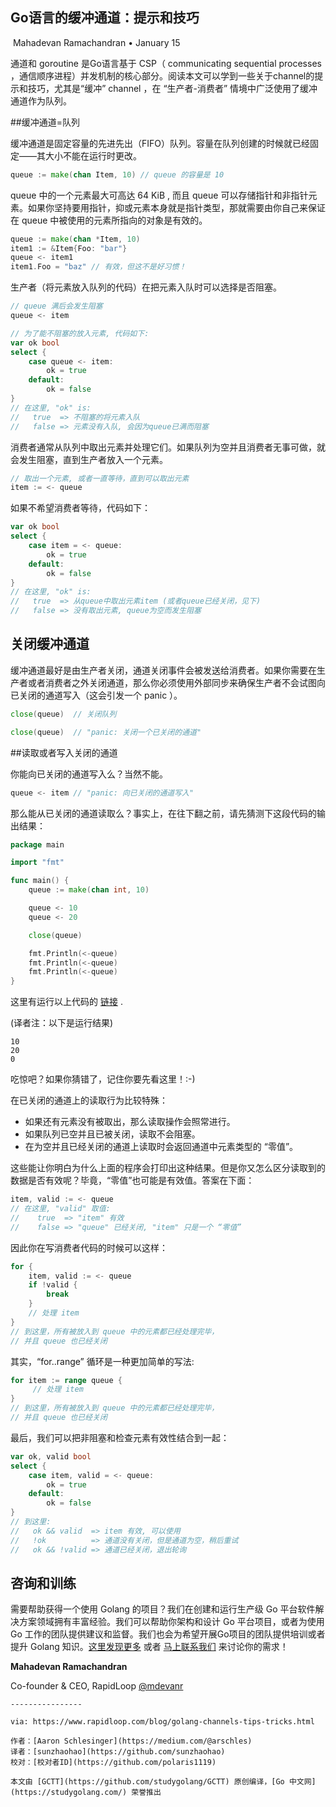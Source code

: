 ##               Go语言的缓冲通道：提示和技巧

​				Mahadevan Ramachandran   •   January 15

通道和 goroutine 是Go语言基于 CSP（ communicating sequential processes ，通信顺序进程）并发机制的核心部分。阅读本文可以学到一些关于channel的提示和技巧，尤其是“缓冲” channel ，在 “生产者-消费者” 情境中广泛使用了缓冲通道作为队列。

##缓冲通道=队列

缓冲通道是固定容量的先进先出（FIFO）队列。容量在队列创建的时候就已经固定——其大小不能在运行时更改。			

```go
queue := make(chan Item, 10) // queue 的容量是 10
```

queue 中的一个元素最大可高达 64 KiB ,  而且 queue 可以存储指针和非指针元素。如果你坚持要用指针，抑或元素本身就是指针类型，那就需要由你自己来保证在 queue 中被使用的元素所指向的对象是有效的。

```go
queue := make(chan *Item, 10)
item1 := &Item{Foo: "bar"}
queue <- item1
item1.Foo = "baz" // 有效，但这不是好习惯！
```



生产者（将元素放入队列的代码）在把元素入队时可以选择是否阻塞。

```go
// queue 满后会发生阻塞
queue <- item

// 为了能不阻塞的放入元素, 代码如下:
var ok bool
select {
    case queue <- item:
        ok = true
    default:
        ok = false
}
// 在这里, "ok" is:
//   true  => 不阻塞的将元素入队
//   false => 元素没有入队, 会因为queue已满而阻塞
```



消费者通常从队列中取出元素并处理它们。如果队列为空并且消费者无事可做，就会发生阻塞，直到生产者放入一个元素。

```go
// 取出一个元素, 或者一直等待，直到可以取出元素
item := <- queue
```



如果不希望消费者等待，代码如下：

```go
var ok bool
select {
    case item = <- queue:
        ok = true
    default:
        ok = false
}
// 在这里, "ok" is:
//   true  => 从queue中取出元素item (或者queue已经关闭，见下)
//   false => 没有取出元素, queue为空而发生阻塞
```



## 关闭缓冲通道

缓冲通道最好是由生产者关闭，通道关闭事件会被发送给消费者。如果你需要在生产者或者消费者之外关闭通道，那么你必须使用外部同步来确保生产者不会试图向已关闭的通道写入（这会引发一个 panic ）。

```go
close(queue)  // 关闭队列

close(queue)  // "panic: 关闭一个已关闭的通道"
```



##读取或者写入关闭的通道

你能向已关闭的通道写入么？当然不能。

```go
queue <- item // "panic: 向已关闭的通道写入"
```



那么能从已关闭的通道读取么？事实上，在往下翻之前，请先猜测下这段代码的输出结果：

```go
package main

import "fmt"

func main() {
    queue := make(chan int, 10)

    queue <- 10
    queue <- 20

    close(queue)

    fmt.Println(<-queue)
    fmt.Println(<-queue)
    fmt.Println(<-queue)
}
```



这里有运行以上代码的 [链接](https://play.golang.org/p/ot87ro27tFk) .

(译者注：以下是运行结果)

```
10
20
0
```

吃惊吧？如果你猜错了，记住你要先看这里！:-)

在已关闭的通道上的读取行为比较特殊：

- 如果还有元素没有被取出，那么读取操作会照常进行。
- 如果队列已空并且已被关闭，读取不会阻塞。
- 在为空并且已经关闭的通道上读取时会返回通道中元素类型的 “零值”。

这些能让你明白为什么上面的程序会打印出这种结果。但是你又怎么区分读取到的数据是否有效呢？毕竟，“零值”也可能是有效值。答案在下面：

```go
item, valid := <- queue
// 在这里, "valid" 取值:
//    true  => "item" 有效
//    false => "queue" 已经关闭, "item" 只是一个 “零值”
```



因此你在写消费者代码的时候可以这样：

```go
for {
    item, valid := <- queue
    if !valid {
        break
    }
    // 处理 item
}
// 到这里，所有被放入到 queue 中的元素都已经处理完毕，
// 并且 queue 也已经关闭
```



其实，“for..range” 循环是一种更加简单的写法:

```go
for item := range queue {
     // 处理 item
}
// 到这里，所有被放入到 queue 中的元素都已经处理完毕，
// 并且 queue 也已经关闭
```

最后，我们可以把非阻塞和检查元素有效性结合到一起：

```go
var ok, valid bool
select {
    case item, valid = <- queue:
        ok = true
    default:
        ok = false
}
// 到这里:
//   ok && valid  => item 有效, 可以使用
//   !ok          => 通道没有关闭，但是通道为空，稍后重试
//   ok && !valid => 通道已经关闭，退出轮询
```

## 咨询和训练

需要帮助获得一个使用 Golang 的项目？我们在创建和运行生产级 Go 平台软件解决方案领域拥有丰富经验。我们可以帮助你架构和设计 Go 平台项目，或者为使用 Go 工作的团队提供建议和监督。我们也会为希望开展Go项目的团队提供培训或者提升 Golang 知识。[这里发现更多](https://www.rapidloop.com/training) 或者 [马上联系我们](https://www.rapidloop.com/contact) 来讨论你的需求！

**Mahadevan Ramachandran**

Co-founder & CEO, RapidLoop 
[@mdevanr](https://twitter.com/mdevanr)



```
----------------

via: https://www.rapidloop.com/blog/golang-channels-tips-tricks.html

作者：[Aaron Schlesinger](https://medium.com/@arschles)
译者：[sunzhaohao](https://github.com/sunzhaohao)
校对：[校对者ID](https://github.com/polaris1119)

本文由 [GCTT](https://github.com/studygolang/GCTT) 原创编译，[Go 中文网](https://studygolang.com/) 荣誉推出
```